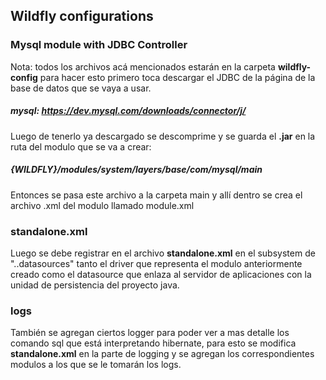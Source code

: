 ## Wildfly configurations
### Mysql module with JDBC Controller
Nota: todos los archivos acá mencionados estarán
en la carpeta **wildfly-config**
para hacer esto primero toca descargar el JDBC de
la página de la base de datos que se
vaya a usar. 
##### mysql: https://dev.mysql.com/downloads/connector/j/
Luego de tenerlo ya descargado se descomprime y se guarda 
el **.jar** en la ruta del modulo que se va a crear:
##### {WILDFLY}/modules/system/layers/base/com/mysql/main
Entonces se pasa este archivo a la carpeta main 
y allí dentro se crea el archivo .xml del modulo llamado 
module.xml
### standalone.xml
Luego se debe registrar en el archivo **standalone.xml**
en el subsystem de "..datasources" tanto  el driver que 
representa el modulo anteriormente creado como el datasource que
enlaza al servidor de aplicaciones con la unidad de persistencia 
del proyecto java. 

### logs
También se agregan ciertos logger para poder ver a 
mas detalle los comando sql que está interpretando
hibernate, para esto se modifica **standalone.xml**
en la parte de logging y se agregan los correspondientes
modulos a los que se le tomarán los logs. 












